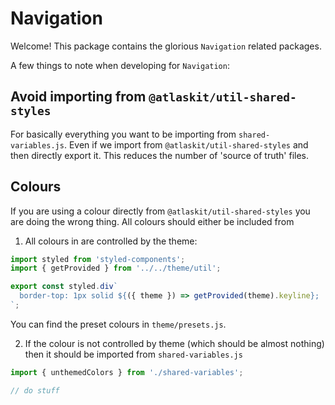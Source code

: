 # Navigation

Welcome! This package contains the glorious `Navigation` related packages.

A few things to note when developing for `Navigation`:

## Avoid importing from `@atlaskit/util-shared-styles`

For basically everything you want to be importing from `shared-variables.js`. Even if we import from `@atlaskit/util-shared-styles` and then directly export it. This reduces the number of 'source of truth' files.

## Colours
If you are using a colour directly from `@atlaskit/util-shared-styles` you are doing the wrong thing. All colours should either be included from

1. All colours in are controlled by the theme:

```js
import styled from 'styled-components';
import { getProvided } from '../../theme/util';

export const styled.div`
  border-top: 1px solid ${({ theme }) => getProvided(theme).keyline};
`;
```

You can find the preset colours in `theme/presets.js`.

2. If the colour is not controlled by theme (which should be almost nothing) then it should be imported from `shared-variables.js`

```js
import { unthemedColors } from './shared-variables';

// do stuff
```

